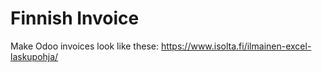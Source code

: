 Finnish Invoice
===============

Make Odoo invoices look like these: https://www.isolta.fi/ilmainen-excel-laskupohja/
